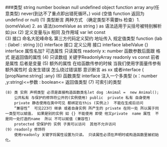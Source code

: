###类型 
	string number boolean null undefined object function array any(任意类型) never(到达不了重点即出错死循环。) void (空值 function 返回为undefind or null)
	(1)	类型断言 两种方式 （确定类型不需要ts 检查）1. (<string>someValue) 2. as 语法(someValue as string ) as 语法适用于尖括号被特别解析 如:jsx
	(2)  定义变量与js 相同 及作用域 var let const  
	(3)	接口 命名大驼峰命名 第三方代码定义契约 地址传入 规定值类型 function (lab : {label : string }){}  interface 接口 定义公用 接口 interface  labelValue {}
	interface 属性名加? 可选属性  只读属性 readonly x: number 函数参数后面跟 格式 是返回值的属性
	(4)  只读数组 关键字ReadonlyArray  readonly vs const  前者是属性 后者是变量
	(5) 额外的属性 在给函数传参的时候 当我们使用字面量传参有额外属性时 会发生错误 怎么绕过错误那 意识断言 <xx>  as xx  或者interface { [propName:string] :any}
	(6) 函数类型 interface 注入一个多类型 (x：number ,y:string)<=参数 : boolean<= 返回值类型
	(7) 可索引的类型 

	(8) 类 实例 声明类型 必须是直接构造函数类名let dog :Animal =  new Animal();
		公共私有 与保护的修饰符公开的(实例使用) public  private 私有 自身使用 
		private 静态使用在类中可见 都绑定在this (实例上)  不能在生成后访问
		“兼容性”  可见223行 继承 或者自身实例 所产生的 private 在同一处 所以属于同一类型可以赋值， 如果是别的实例 如 {} 不能使用 即使 他又private  name 属性  不是同一处打造的name  所以 不可以赋值 (兼容性)
		protected 受保护的 实例 子类可以访问  其他不允许访问
	(9)	readonly 修饰符
		使用readonly 关键字将属性设置为只读。 只读属性必须在声明时或构造函数里被初始化。